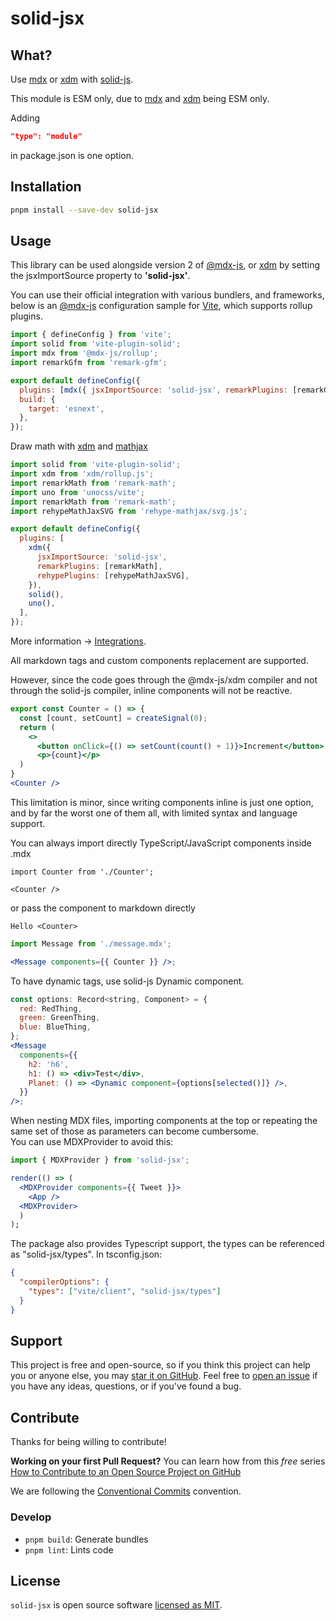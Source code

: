 # solid-jsx

## What?

Use [mdx](https://mdxjs.com/) or [xdm](http://wooorm.com/xdm/) with [solid-js](https://www.solidjs.com/).

This module is ESM only, due to [mdx](https://mdxjs.com/) and [xdm](http://wooorm.com/xdm/) being ESM only.

Adding

```json
"type": "module"
```

in package.json is one option.

## Installation

```sh
pnpm install --save-dev solid-jsx
```

## Usage

This library can be used alongside version 2 of [@mdx-js](https://mdxjs.com/), or [xdm](http://wooorm.com/xdm/) by setting the jsxImportSource property to **'solid-jsx'**.

You can use their official integration with various bundlers, and frameworks,
below is an [@mdx-js](https://mdxjs.com/) configuration sample for [Vite](https://vitejs.dev), which supports rollup plugins.

```js
import { defineConfig } from 'vite';
import solid from 'vite-plugin-solid';
import mdx from '@mdx-js/rollup';
import remarkGfm from 'remark-gfm';

export default defineConfig({
  plugins: [mdx({ jsxImportSource: 'solid-jsx', remarkPlugins: [remarkGfm] }), solid()],
  build: {
    target: 'esnext',
  },
});
```

Draw math with [xdm](http://wooorm.com/xdm/) and [mathjax](https://www.mathjax.org/)

```js
import solid from 'vite-plugin-solid';
import xdm from 'xdm/rollup.js';
import remarkMath from 'remark-math';
import uno from 'unocss/vite';
import remarkMath from 'remark-math';
import rehypeMathJaxSVG from 'rehype-mathjax/svg.js';

export default defineConfig({
  plugins: [
    xdm({
      jsxImportSource: 'solid-jsx',
      remarkPlugins: [remarkMath],
      rehypePlugins: [rehypeMathJaxSVG],
    }),
    solid(),
    uno(),
  ],
});
```

More information -> [Integrations](https://mdxjs.com/docs/getting-started/#integrations).

All markdown tags and custom components replacement are supported.

However, since the code goes through the @mdx-js/xdm compiler and not through the solid-js compiler,
inline components will not be reactive.

```jsx
export const Counter = () => {
  const [count, setCount] = createSignal(0);
  return (
    <>
      <button onClick={() => setCount(count() + 1)}>Increment</button>
      <p>{count}</p>
  )
}
<Counter />
```

This limitation is minor, since writing components inline is just one option,
and by far the worst one of them all, with limited syntax and language support.

You can always import directly TypeScript/JavaScript components inside .mdx

```mdx
import Counter from './Counter';

<Counter />
```

or pass the component to markdown directly

```mdx
Hello <Counter>
```

```jsx
import Message from './message.mdx';

<Message components={{ Counter }} />;
```

To have dynamic tags, use solid-js Dynamic component.

```jsx
const options: Record<string, Component> = {
  red: RedThing,
  green: GreenThing,
  blue: BlueThing,
};
<Message
  components={{
    h2: 'h6',
    h1: () => <div>Test</div>,
    Planet: () => <Dynamic component={options[selected()]} />,
  }}
/>;
```

When nesting MDX files, importing components at the top or repeating the same set of those as parameters can become cumbersome.  
You can use MDXProvider to avoid this:

```jsx
import { MDXProvider } from 'solid-jsx';

render(() => (
  <MDXProvider components={{ Tweet }}>
    <App />
  <MDXProvider>
  )
);
```

The package also provides Typescript support, the types can be referenced as "solid-jsx/types". In tsconfig.json:

```json
{
  "compilerOptions": {
    "types": ["vite/client", "solid-jsx/types"]
  }
}
```

## Support

This project is free and open-source, so if you think this project can help you or
anyone else, you may [star it on GitHub](https://github.com/high1/solid-jsx). Feel
free to [open an issue](https://github.com/high1/solid-jsx/issues) if you have any
ideas, questions, or if you've found a bug.

## Contribute

Thanks for being willing to contribute!

**Working on your first Pull Request?** You can learn how from this _free_ series
[How to Contribute to an Open Source Project on GitHub](https://egghead.io/series/how-to-contribute-to-an-open-source-project-on-github)

We are following the [Conventional Commits](https://www.conventionalcommits.org) convention.

### Develop

- `pnpm build`: Generate bundles
- `pnpm lint`: Lints code

## License

`solid-jsx` is open source software [licensed as MIT](https://github.com/high1/solid-jsx/blob/main/LICENSE).
